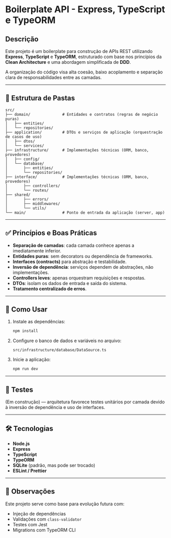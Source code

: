 # Boilerplate API - Express, TypeScript e TypeORM

## Descrição

Este projeto é um boilerplate para construção de APIs REST utilizando **Express**, **TypeScript** e **TypeORM**, estruturado com base nos princípios da **Clean Architecture** e uma abordagem simplificada de **DDD**.

A organização do código visa alta coesão, baixo acoplamento e separação clara de responsabilidades entre as camadas.

---

## 📁 Estrutura de Pastas

```
src/
├── domain/              # Entidades e contratos (regras de negócio puras)
│   ├── entities/
│   └── repositories/
├── application/         # DTOs e serviços de aplicação (orquestração de casos de uso)
│   ├── dtos/
│   └── services/
├── infrastructure/      # Implementações técnicas (ORM, banco, provedores)
│   ├── config/
│   └── database/
│       ├── entities/
│       └── repositories/
├── interface/           # Implementações técnicas (ORM, banco, provedores)
│       ├── controllers/
│       └── routes/
├── shared/
│       ├── errors/
│       ├── middlewares/
│       └── utils/
└── main/                # Ponto de entrada da aplicação (server, app)
```

---

## ✅ Princípios e Boas Práticas

- **Separação de camadas**: cada camada conhece apenas a imediatamente inferior.
- **Entidades puras**: sem decorators ou dependência de frameworks.
- **Interfaces (contracts)** para abstração e testabilidade.
- **Inversão de dependência**: serviços dependem de abstrações, não implementações.
- **Controllers leves**: apenas orquestram requisições e respostas.
- **DTOs**: isolam os dados de entrada e saída do sistema.
- **Tratamento centralizado de erros**.

---

## 🚀 Como Usar

1. Instale as dependências:
   ```bash
   npm install
   ```

2. Configure o banco de dados e variáveis no arquivo:
   ```
   src/infrastructure/database/DataSource.ts
   ```

3. Inicie a aplicação:
   ```bash
   npm run dev
   ```

---

## 🧪 Testes

(Em construção) — arquitetura favorece testes unitários por camada devido à inversão de dependência e uso de interfaces.

---

## 🛠️ Tecnologias

- **Node.js**
- **Express**
- **TypeScript**
- **TypeORM**
- **SQLite** (padrão, mas pode ser trocado)
- **ESLint / Prettier**

---

## 📌 Observações

Este projeto serve como base para evolução futura com:
- Injeção de dependências
- Validações com `class-validator`
- Testes com Jest
- Migrations com TypeORM CLI
